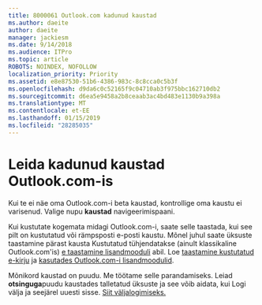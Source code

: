 ```yaml
---
title: 8000061 Outlook.com kadunud kaustad
ms.author: daeite
author: daeite
manager: jackiesm
ms.date: 9/14/2018
ms.audience: ITPro
ms.topic: article
ROBOTS: NOINDEX, NOFOLLOW
localization_priority: Priority
ms.assetid: e8e87530-51b6-4386-983c-8c8cca0c5b3f
ms.openlocfilehash: d9da6c0c52165f9c04710ab3f975bbc162710db2
ms.sourcegitcommit: d6ea5e9458a2b8ceaab3ac4bd483e1130b9a398a
ms.translationtype: MT
ms.contentlocale: et-EE
ms.lasthandoff: 01/15/2019
ms.locfileid: "28285035"
---
```

# <a name="find-missing-folders-in-outlookcom"></a>Leida kadunud kaustad Outlook.com-is

Kui te ei näe oma Outlook.com-i beta kaustad, kontrollige oma kaustu ei varisenud. Valige nupu **kaustad** navigeerimispaani. 
  
Kui kustutate kogemata midagi Outlook.com-i, saate selle taastada, kui see pilt on kustutatud või rämpsposti e-posti kaustu. Mõnel juhul saate üksuste taastamine pärast kausta Kustutatud tühjendatakse (ainult klassikaline Outlook.com'is) [e taastamine lisandmooduli](https://appsource.microsoft.com/product/office/WA104380447) abil. Loe [taastamine kustutatud e-kirju](https://support.office.com/article/cf06ab1b-ae0b-418c-a4d9-4e895f83ed50) ja [kasutades Outlook.com-i lisandmoodulid](https://support.office.com/article/a5672109-e4f3-4119-abea-72323e9653cf).
  
Mõnikord kaustad on puudu. Me töötame selle parandamiseks. Leiad **otsinguga**puudu kaustades talletatud üksuste ja see võib aidata, kui Logi välja ja seejärel uuesti sisse. [Siit väljalogimiseks.](https://login.live.com/logout.srf)
  

